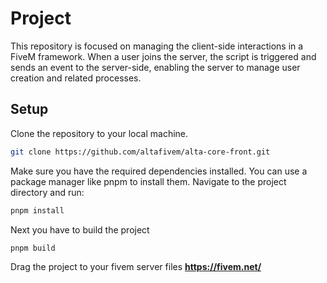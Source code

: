 # Project

This repository is focused on managing the client-side interactions in a FiveM framework. When a user joins the server, the script is triggered and sends an event to the server-side, enabling the server to manage user creation and related processes.

## Setup

Clone the repository to your local machine.

```bash
git clone https://github.com/altafivem/alta-core-front.git
```

Make sure you have the required dependencies installed. You can use a package manager like pnpm to install them. Navigate to the project directory and run:

```bash
pnpm install
```

Next you have to build the project

```bash
pnpm build
```

Drag the project to your fivem server files
**https://fivem.net/**
